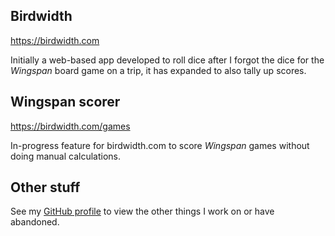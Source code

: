 ## Birdwidth

<https://birdwidth.com>

Initially a web-based app developed to roll dice after I forgot the dice for the _Wingspan_ board game on a trip, it has
expanded to also tally up scores.

## Wingspan scorer

<https://birdwidth.com/games>

In-progress feature for birdwidth.com to score _Wingspan_ games without doing manual calculations.

[//]: # (## Sudoku)

[//]: # ()
[//]: # (A Sudoku solver set up behind a Google Cloud Function.)

[//]: # ()
[//]: # (<form action="https://us-central1-axiomatic-treat-397505.cloudfunctions.net/sudoku" method="post" target="_blank">)

[//]: # (<label>Your unsolved Sudoku row by row with 0s for the empty squares <br/>)

[//]: # ()
[//]: # (<textarea type="text" name="sudoku_string" rows="9" cols="18"></textarea>)

[//]: # ()
[//]: # (</label>)

[//]: # ()
[//]: # (<button type="submit">Solve</button>)

[//]: # (</form>)

## Other stuff

See my [GitHub profile](https://github.com/keshane) to view the other things I work on or have abandoned.